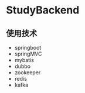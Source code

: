 # StudyBackend
## 使用技术
  - springboot
  - springMVC
  - mybatis
  - dubbo
  - zookeeper
  - redis
  - kafka
  
